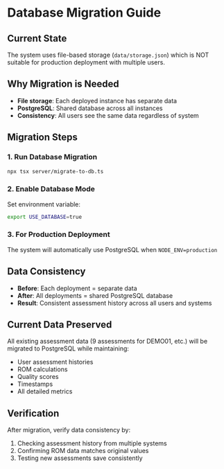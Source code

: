 # Database Migration Guide

## Current State
The system uses file-based storage (`data/storage.json`) which is NOT suitable for production deployment with multiple users.

## Why Migration is Needed
- **File storage**: Each deployed instance has separate data
- **PostgreSQL**: Shared database across all instances
- **Consistency**: All users see the same data regardless of system

## Migration Steps

### 1. Run Database Migration
```bash
npx tsx server/migrate-to-db.ts
```

### 2. Enable Database Mode
Set environment variable:
```bash
export USE_DATABASE=true
```

### 3. For Production Deployment
The system will automatically use PostgreSQL when `NODE_ENV=production`

## Data Consistency
- **Before**: Each deployment = separate data
- **After**: All deployments = shared PostgreSQL database
- **Result**: Consistent assessment history across all users and systems

## Current Data Preserved
All existing assessment data (9 assessments for DEMO01, etc.) will be migrated to PostgreSQL while maintaining:
- User assessment histories
- ROM calculations
- Quality scores
- Timestamps
- All detailed metrics

## Verification
After migration, verify data consistency by:
1. Checking assessment history from multiple systems
2. Confirming ROM data matches original values
3. Testing new assessments save consistently